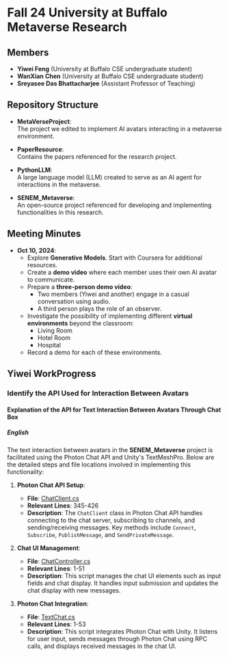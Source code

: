 # Fall 24 University at Buffalo Metaverse Research

## Members

- **Yiwei Feng** (University at Buffalo CSE undergraduate student)  
- **WanXian Chen** (University at Buffalo CSE undergraduate student)  
- **Sreyasee Das Bhattacharjee** (Assistant Professor of Teaching)

## Repository Structure

- **MetaVerseProject**:  
  The project we edited to implement AI avatars interacting in a metaverse environment.

- **PaperResource**:  
  Contains the papers referenced for the research project.

- **PythonLLM**:  
  A large language model (LLM) created to serve as an AI agent for interactions in the metaverse.

- **SENEM_Metaverse**:  
  An open-source project referenced for developing and implementing functionalities in this research.

## Meeting Minutes

- **Oct 10, 2024**:
  - Explore **Generative Models**. Start with Coursera for additional resources.
  - Create a **demo video** where each member uses their own AI avatar to communicate.  
  - Prepare a **three-person demo video**:  
    - Two members (Yiwei and another) engage in a casual conversation using audio.  
    - A third person plays the role of an observer.
  - Investigate the possibility of implementing different **virtual environments** beyond the classroom:  
    - Living Room  
    - Hotel Room  
    - Hospital  
  - Record a demo for each of these environments.

## Yiwei WorkProgress

### Identify the API Used for Interaction Between Avatars

#### Explanation of the API for Text Interaction Between Avatars Through Chat Box

##### English

The text interaction between avatars in the **SENEM_Metaverse** project is facilitated using the Photon Chat API and Unity's TextMeshPro. Below are the detailed steps and file locations involved in implementing this functionality:

1. **Photon Chat API Setup**:
   - **File**: [ChatClient.cs](https://github.com/vipenti/SENEM_Metaverse/blob/1d34727e705100fe7aae061fef9cc3188b350744/Mevaterse_Classroom_2/Assets/Photon/PhotonChat/Code/ChatClient.cs) 
   - **Relevant Lines**: 345-426
   - **Description**: The `ChatClient` class in Photon Chat API handles connecting to the chat server, subscribing to channels, and sending/receiving messages. Key methods include `Connect`, `Subscribe`, `PublishMessage`, and `SendPrivateMessage`.

2. **Chat UI Management**:
   - **File**: [ChatController.cs](https://github.com/vipenti/SENEM_Metaverse/blob/1d34727e705100fe7aae061fef9cc3188b350744/Mevaterse_Classroom_2/Assets/TextMesh%20Pro/Examples%20%26%20Extras/Scripts/ChatController.cs)
   - **Relevant Lines**: 1-51
   - **Description**: This script manages the chat UI elements such as input fields and chat display. It handles input submission and updates the chat display with new messages.

3. **Photon Chat Integration**:
   - **File**: [TextChat.cs](https://github.com/vipenti/SENEM_Metaverse/blob/main/Mevaterse_Classroom_2/Assets/Scripts/TextChat.cs)
   - **Relevant Lines**: 1-53
   - **Description**: This script integrates Photon Chat with Unity. It listens for user input, sends messages through Photon Chat using RPC calls, and displays received messages in the chat UI.
